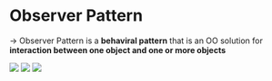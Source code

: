# Observer Pattern

-> Observer Pattern is a **behaviral pattern** that is an OO solution for **interaction between one object and one or more objects**

<img src="https://github.com/Ziang-Lu/Software-Development-and-Design/blob/master/5-Design%20Patterns/7-Observer%20Pattern/observer_pattern.png?raw=true">

<img src="https://github.com/Ziang-Lu/Software-Development-and-Design/blob/master/5-Design%20Patterns/7-Observer%20Pattern/Observer%20Pattern.png?raw=true">

<img src="https://github.com/Ziang-Lu/Software-Development-and-Design/blob/master/5-Design%20Patterns/7-Observer%20Pattern/Java_Observable_Observer.png?raw=true">

